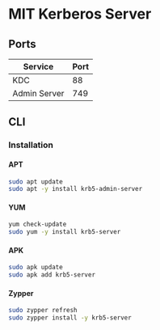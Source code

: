 # MIT Kerberos Server

## Ports

| Service | Port |
| --- | --- |
| KDC | 88 |
| Admin Server | 749 |

## CLI

### Installation

#### APT

```sh
sudo apt update
sudo apt -y install krb5-admin-server
```

#### YUM

```sh
yum check-update
sudo yum -y install krb5-server
```

#### APK

```sh
sudo apk update
sudo apk add krb5-server
```

#### Zypper

```sh
sudo zypper refresh
sudo zypper install -y krb5-server
```
